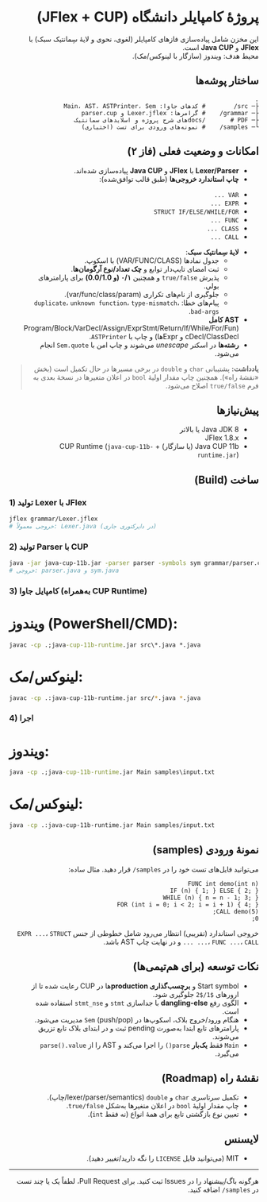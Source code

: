 <div dir="rtl" lang="fa">

# پروژهٔ کامپایلر دانشگاه (JFlex + CUP)

این مخزن شامل پیاده‌سازی فازهای کامپایلر (لغوی، نحوی و لایهٔ سِمانتیک سبک) با <strong>JFlex</strong> و <strong>Java CUP</strong> است.  
محیط هدف: ویندوز (سازگار با لینوکس/مک).

## ساختار پوشه‌ها
```
.
├─ src/        # کدهای جاوا: Main، AST، ASTPrinter، Sem
├─ grammar/    # گرامرها: Lexer.jflex و parser.cup
├─ docs/       # PDFهای شرح پروژه و اسلایدهای سمانتیک
└─ samples/    # نمونه‌های ورودی برای تست (اختیاری)
```

## امکانات و وضعیت فعلی (فاز ۲)
<ul dir="rtl">
  <li><strong>Lexer/Parser</strong> با <strong>JFlex</strong> و <strong>Java CUP</strong> پیاده‌سازی شده‌اند.</li>
  <li><strong>چاپ استاندارد خروجی‌ها</strong> (طبق قالب توافق‌شده):</li>
</ul>
<ul dir="rtl">
  <li><code>VAR ...</code></li>
  <li><code>EXPR ...</code></li>
  <li><code>STRUCT IF/ELSE/WHILE/FOR</code></li>
  <li><code>FUNC ...</code></li>
  <li><code>CLASS ...</code></li>
  <li><code>CALL ...</code></li>
</ul>
<ul dir="rtl">
  <li><strong>لایهٔ سِمانتیک سبک</strong>:
    <ul dir="rtl">
      <li>جدول نمادها (VAR/FUNC/CLASS) با اسکوپ.</li>
      <li>ثبت امضای تایپ‌دار توابع و <strong>چک تعداد/نوع آرگومان‌ها</strong>.</li>
      <li>پذیرش <code>true/false</code> و همچنین <strong>۰/۱ (و 0.0/1.0)</strong> برای پارامترهای بولی.</li>
      <li>جلوگیری از نام‌های تکراری (var/func/class/param).</li>
      <li>پیام‌های خطا: <code>duplicate</code>، <code>unknown function</code>، <code>type-mismatch</code>، <code>bad-args</code>.</li>
    </ul>
  </li>
  <li><strong>AST کامل</strong> (Program/Block/VarDecl/Assign/ExprStmt/Return/If/While/For/FuncDecl/ClassDecl و Exprها) و چاپ با <code>ASTPrinter</code>.</li>
  <li><strong>رشته‌ها</strong> در اسکنر <em>unescape</em> می‌شوند و چاپ امن با <code>Sem.quote</code> انجام می‌شود.</li>
</ul>

<blockquote>
<p><strong>یادداشت:</strong> پشتیبانی <code>char</code> و <code>double</code> در برخی مسیرها در حال تکمیل است (بخش «نقشهٔ راه»). همچنین چاپ مقدار اولیهٔ <code>bool</code> در اعلان متغیرها در نسخهٔ بعدی به فرم <code>true/false</code> اصلاح می‌شود.</p>
</blockquote>

## پیش‌نیازها
<ul dir="rtl">
  <li>Java JDK 8 یا بالاتر</li>
  <li>JFlex 1.8.x</li>
  <li>Java CUP 11b (یا سازگار) + CUP Runtime (<code>java-cup-11b-runtime.jar</code>)</li>
</ul>

## ساخت (Build)

<div dir="ltr">

### 1) تولید Lexer با JFlex
```bash
jflex grammar/Lexer.jflex
# خروجی معمولاً: Lexer.java (در دایرکتوری جاری)
```

### 2) تولید Parser با CUP
```bash
java -jar java-cup-11b.jar -parser parser -symbols sym grammar/parser.cup
# خروجی: parser.java و sym.java
```

### 3) کامپایل جاوا (به‌همراه CUP Runtime)
# ویندوز (PowerShell/CMD):
```bat
javac -cp .;java-cup-11b-runtime.jar src\*.java *.java
```
# لینوکس/مک:
```bash
javac -cp .:java-cup-11b-runtime.jar src/*.java *.java
```

### 4) اجرا
# ویندوز:
```bat
java -cp .;java-cup-11b-runtime.jar Main samples\input.txt
```
# لینوکس/مک:
```bash
java -cp .:java-cup-11b-runtime.jar Main samples/input.txt
```

</div>

## نمونهٔ ورودی (samples)
<p>می‌توانید فایل‌های تست خود را در <code>samples/</code> قرار دهید. مثال ساده:</p>

```
FUNC int demo(int n)
IF (n) { 1; } ELSE { 2; }
WHILE (n) { n = n - 1; 3; }
FOR (int i = 0; i < 2; i = i + 1) { 4; }
CALL demo(5);
0;
```

<p>خروجی استاندارد (تقریبی) انتظار می‌رود شامل خطوطی از جنس <code>EXPR ...</code>، <code>STRUCT ...</code>، <code>FUNC ...</code>، <code>CALL ...</code> و در نهایت چاپ AST باشد.</p>

## نکات توسعه (برای هم‌تیمی‌ها)
<ul dir="rtl">
  <li>Start symbol و <strong>برچسب‌گذاری production</strong>‌ها در CUP رعایت شده تا از ارورهای <code>$1/$2</code> جلوگیری شود.</li>
  <li>الگوی رفع <strong>dangling-else</strong> با جداسازی <code>stmt</code> و <code>stmt_nse</code> استفاده شده است.</li>
  <li>هنگام ورود/خروج بلاک، اسکوپ‌ها در <code>Sem</code> (push/pop) مدیریت می‌شود.</li>
  <li>پارامترهای تابع ابتدا به‌صورت pending ثبت و در ابتدای بلاک تابع تزریق می‌شوند.</li>
  <li><code>Main</code> فقط <strong>یک‌بار</strong> <code>parse()</code> را اجرا می‌کند و AST را از <code>parse().value</code> می‌گیرد.</li>
</ul>

## نقشهٔ راه (Roadmap)
<ul dir="rtl">
  <li>تکمیل سرتاسری <code>char</code> و <code>double</code> (lexer/parser/semantics/چاپ).</li>
  <li>چاپ مقدار اولیهٔ <code>bool</code> در اعلان متغیرها به‌شکل <code>true/false</code>.</li>
  <li>تعیین نوع بازگشتی تابع برای همهٔ انواع (نه فقط <code>int</code>).</li>
</ul>

## لایسنس
<ul dir="rtl">
  <li>MIT (می‌توانید فایل <code>LICENSE</code> را نگه دارید/تغییر دهید).</li>
</ul>

<hr/>

<p>هرگونه باگ/پیشنهاد را در Issues ثبت کنید. برای Pull Request، لطفاً یک یا چند تست در <code>samples/</code> اضافه کنید.</p>

</div>
